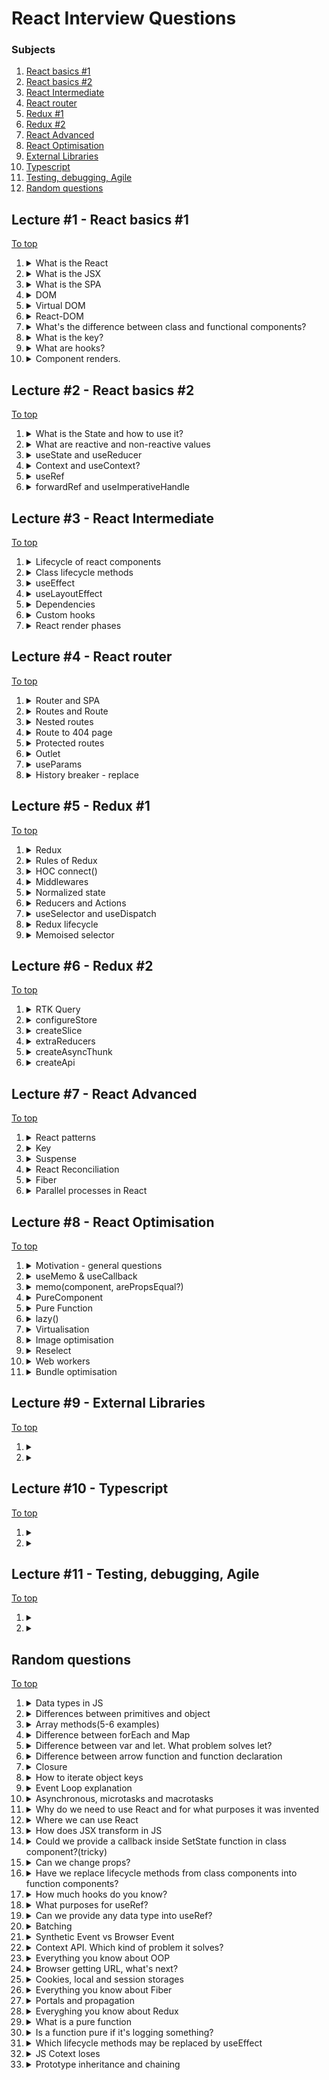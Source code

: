 # React Interview Questions

### Subjects

1. [React basics #1](#lecture-1---react-basics-1)
2. [React basics #2](#lecture-2---react-basics-2)
3. [React Intermediate](#lecture-3---react-intermediate)
4. [React router](#lecture-4---react-router)
5. [Redux #1](#lecture-5---redux-1)
6. [Redux #2](#lecture-6---redux-2)
7. [React Advanced](#lecture-7---react-advanced)
8. [React Optimisation](#lecture-8---react-optimisation)
9. [External Libraries](#lecture-9---external-libraries)
10. [Typescript](#lecture-10---typescript)
11. [Testing, debugging, Agile](#lecture-11---testing-debugging-agile)
12. [Random questions](#random-questions)

## Lecture #1 - React basics #1

[To top](#react-interview-questions)

1.  <details><summary>What is the React</summary>

    React is a JavaScript library that implement a component approach of WEB Applications development. It's uses a JSX extention that allows us to create a fully independed stateful or stateless components. Due to HTML-like code with JS code in the same file are
    reaching the really standalone components.

    There is existing an additional libraries such as react-router that can be used to reach the Single-Page Application approach.

    ***

    </details>

2.  <details><summary>What is the JSX</summary>

    It's a JavaScript extension with full name as JavaScript XML. This extension uses to achieve HTML-like syntax in JavaScript code.

    However, HTML-like syntax have a little difference from the thruly HTML. The difference is in some attributes name such as className or htmlFor

    ***

    </details>

3.  <details><summary>What is the SPA</summary>

    Abbreviature SPA means a Single-Page Application that used for describing applications that can be used without any reloades between page changes.

    This behavior can be reached by using react-router library for example.

    ***

    </details>

4.  <details><summary>DOM</summary>

    Abbreviature that described as a Document Object Model. It's a tree-node data structure that used by browsers to serve the HTML document and interact with it.

    ***

    </details>

5.  <details><summary>Virtual DOM</summary>

    <b>The Virtual DOM</b> is the lightweight copy of the <u>original DOM</u> represented as a JavaScript object. React can reach the really fast changing speed due this representation instead of working with tree-like structure.

    ***

    </details>

6.  <details><summary>React-DOM</summary>

    react-dom library is ...

    ***

    </details>

7.  <details><summary>What's the difference between class and functional components?</summary>

    The class components comes from the OOP. This approach means that we're should use the required render() method to render some JSX. Also theese components have an access to lifecycle methods such as componentDidMount, componentDidUpdate, componentWillUnmount and some count of another methods to provide the component flexibility.

    Meanwhile, functional components are a simple functions that simply should return a JSX markup. There is hooks exists to reach the next level of component flexibility.

    Each of them can contain any logic into them but the difference between them in the workflow with them.

    ***

    </details>

8.  <details><summary>What is the key?</summary>

    The key is a special prop in React that implicitly exist in any JSX entity. This prop helps React to identefy the changes into components. We must to use the key explicitly when we should to render some array of data as a list of components or JSX elements.

    ***

    </details>

9.  <details><summary>What are hooks?</summary>

    Hooks are special conceptions in functional components provide us comfortable controls of data and components workflows. They allows the more expressive and understandable approach instead of class lifecycle methods and they can be use more flexible.

    Some of them can have a dependecies array that provide a light-understandable control of data or component dependencies.

    ***

    </details>

10. <details><summary>Component renders.</summary>

    When the component appears on the screen in first time or after unmounting it means that <b>initial render</b> was caused

    If some of reactive values of existed component were changed or the parent component was re-rendered it will calls <b>re-render</b> of component

    ***

    </details>

## Lecture #2 - React basics #2

[To top](#react-interview-questions)

1.  <details><summary>What is the State and how to use it?</summary>
    That is current state of a component or an application. Some data which our components working with. As I mentioned before, state can be for components, for the application or it parts as well.

    To reach the state manipulations and usage we can use lifecycle methods or hooks, such as useState, useReducer, useEffect and anothers or additional libraries such as Redux to achieve comfortable workflow with global state of application.

    ***

    </details>

2.  <details><summary>What are reactive and non-reactive values</summary>
    Reactive values are exact what React dealing with. Changes of reactive values will trigger the re-rendering of components. Due for it we can show an up-to-date data to user in each moment of working with application. The Reactive value can be created by the state management features such as useState hook.

    Opposite of reactive values are non-reactive values. The React re-render feature will not reflect on changes of these values and will not re-render components if some of these were changed. To create any non-reactive value we can use hook useRef or deal with common JS variables, constants or class fields.

    ***

    </details>

3.  <details><summary>useState and useReducer</summary>
    Hooks useState and useReducer uses to create and manipulate with state of components.

    While useState uses to reach the control with some simple data such as JS primitives, arrays or a small objects the useReducer uses to work with more complicated data such as objects with many fields with nested object as an example.

    useState returns a value and a function to change this value. To reach the value changing we can provide new value or a function callback in returned function setter. Callback have an access to previous previous value and should return the new one.

    useReducer returns a value and a function reducer that we should provide in hook while created it. The reducer function should be a clear function that awaits for some action and always returns state with changes based on received action type.

    ***

    </details>

4.  <details><summary>Context and useContext?</summary>
    Context is a global application state or a part of it. It's providing us some values or a complex data structures in the different parts or components of application and it get us access to use and change theys.

    To use the context we should create it with the createContext function that awaits for value with initial state of context or null. Then to use this context we should to wrap the part of application by this context Provider and it will provide an access to the context.

    We can get this data using the useContext hook (that awaits for the value created with createContext function) in a parts of application that were wrapped by this context provider.

    ***

    </details>

5.  <details><summary>useRef</summary>
    One of the ways to create non-reactive value is a useRef hook. It's always an object with field current as result. This field is mutable and can contain any data such as some JS data types or HTML nodes.

    ***

    </details>

6.  <details><summary>forwardRef and useImperativeHandle</summary>
    forwardRef is a function wrapper for component that awaits for ref. The component should me implemented as a function declaration or an arrow nameless function that firstly receive a props and secondary a ref as an arguments.

    If we wanna send ref to a child component from parrent using a common way and prop ref we'll should to wrap the child using forwardRef and then we'll have an access to this ref from parent.

    Using the useImperativeHandle that related uses with forwardRef we can reach more flexible manipulations with child component from the parent. This hook awaits for ref and callback that returns an object with fields that we'll can use in parent component later.

    ***

    </details>

## Lecture #3 - React Intermediate

[To top](#react-interview-questions)

1. <details><summary>Lifecycle of react components</summary>
   There are three stages. Mounting, updating and unmounting.

   Class and Functional components have itself flows to work with lifecycles. Each of them can manipulate it state based on current stage.

   ***

   </details>

2. <details><summary>Class lifecycle methods</summary>
   They provide us with the opportunity to work with the state of a class component at different stages of its lifecycle. Due to them, we can manipulate data during component mounting, updating, or unmounting.

   The more commonly used lifecycle methods include componentDidMount, componentDidUpdate, and componentWillUnmount.

   There are also other methods such as shouldComponentUpdate, componentDidCatch, getSnapshotBeforeUpdate, or getDerivedStateFromProps.

   ***

   </details>

3. <details><summary>useEffect</summary>
   This hook provide us a possibility to do some side-effects into functional components. Its sugnature is useEffect(callback, dependecnies). The callback of it will called in each initial render and each next re-render if we'll not provide a dependencies array.

   This hook have more flexible behavior than class lifecycle methods due dependencies array. Due to instant callback calling after component did mounted we achieved componentDidMount functionallity, if we'll not provide the dependencies array we'll reach the componentDidUpdate fucntionallity and due to return callback from the called callback we're reaching componentWillUnmount functionallity but not in useEffect context - not component.

   And there are more usefull cases based on an array of dependencies that will trigger callback each time when some of provided dependencies was changed. Or will trigger only ones if the dependencies array is empty.

   ***

   </details>

4. <details><summary>useLayoutEffect</summary>
   This is a hook that fires before a browser repaints the screen. It's should be noted that the useLayoutEffect works synchroniously instead of synchronous work as works useEffect

   It's also awaits for callback that also can return a clean-up function and dependencies array and will call provided function based on component lifecycle and dependencies.

   ***

   </details>

5. <details><summary>Dependencies</summary>
   Some of hooks awaits for array as a dependencies.

   Dependencies array it's an entity that will checked by any hook that awaits for it while something changes in state. If something from state was changed and it was as dependency in the array - it will trigger callback.

   ***

   </details>

6. <details><summary>Custom hooks</summary>
   Based on provided built-in hooks we can create a custom hooks. Usually they're combinations of pair or more hooks. It's usefull when we want to create a short-hand of some repeatable logic based on hooks.

   ***

   </details>

7. <details><summary>React render phases</summary>
   Before something will be rendered in browser, three render phases should be gone.

   Triggering, reconciling, commiting to DOM

   The triggering phase depends on two events. Initial render and state updating.

   Initial render calls when the component should be rendered first time on screen. And every next update or "re-creating" calls re-render.

   After the render triggering, React compares the current Virtual DOM with the previous one to determine what needs to be rendered. It may call initial render or re-render depends on component existing in Virtual DOM and it will calls react.root component if it was not existed or the function component that state was changed.

   And the next stage is a commiting that caused on initial rendering or if something was changed. React will make changes in DOM if there is a difference between redners.
   During initial rendering React will calls appendChild() DOM API function to put DOM Nodes that should be rendered on screen.
   Meanwhile the re-rendering process will make only minimal neccessary operations to make the DOM up-to-date state.

   ***

   </details>

## Lecture #4 - React router

[To top](#react-interview-questions)

1.  <details><summary>Router and SPA</summary>
    To implement an application as a SPA we can use a router feature such as react-router. SPA allows us making redirects in our application without page reloading. Due to this conception we can create the 
    Single Page Application.

    To create the router with react-router we should chose one of available from:

    BrowserRouter, HashRouter, MemoryRouter, StaticRouter

    More often usable router is a BrowserRouter that can be created by using "createBrowserRouter(router)" that awaits for array with path objects that looks like:

        const router = {
            path: '/'
            component: <Root />
            loader: rootLoader,
            children: [
                {
                    path: '/user',
                    component: <User />,
                    loader: userLoader,
                    children: [...]
                }
            ]
        }

    And then we should use provider of this router

        <App>
            <Header />
                <RouterProvider router={router} />
            <Footer />
        </App>

    ***

    </details>

2.  <details><summary>Routes and Route</summary>
    Routes and Route are React components that implements routing functionallity within our application. We should provide a string as a route path into same-name "attribute" or prop of Route component.

    Routes is a wrapper under our Route components.

    We can nest the Route component in another one to reach the thin setup of routing. It's an alternate way to create flexible routing (instead of modern router object created with createBrowserRouter for example).

    ***

    </details>

3.  <details><summary>Nested routes</summary>
    To reach the flexible workflow with routes we can use nested routes that can be as a parameteres or separated folders

    ***

    </details>

4.  <details><summary>Route to 404 page</summary>
    To redirect on page 404 if user looks for some not existed page we can use route with '/*' characters. Router will use this way if no one another ways were not match.

    We can create some component that will show to user that he's on wrong way.

    Also we can handle it by using errorElement field:

        const router = {
            path: '/'
            component: <Root />
            loader: rootLoader,

            errorElement: <Page404 />,

            children: [
                {
                    path: '/user',
                    component: <User />,
                    loader: userLoader,
                    children: [...]
                }
            ]
        }

    ***

    </details>

5.  <details><summary>Protected routes</summary>
    That is conception that can helps us to protect or preporcess some routes depends on any logic. To reach this purpose we can create a wrapper component that will contain some logic and render some content depends on this logic.

    It's can be user access rights, login, time and any another logic.

    Protected route can be looked like:

        const RouterProtector = ({ children }) => {
            ... some logic ...

            return children
        }

        const User = () => {
            return <section>...some markup...</section>
        }

        const browserRouter = createBrowserRouter([
            {
                path: '/',
                component: '<Home />',
                children: [
                    {
                        path: '/user'
                        component: <RouterProtector><User /></RouterProtector>
                    }
                ]
            }
        ])

    ***

    </details>

6.  <details><summary>Outlet</summary>
    That is component that will place router depended components.

    An <Outlet> should be used in parent route elements to render their child route elements. This allows nested UI to show up when child routes are rendered. If the parent route matched exactly, it will render a child index route or nothing if there is no index route.

    ***

    </details>

7.  <details><summary>useParams</summary>
    That is hook that returns an object { key: value } that contains each of parameters in current URL.

    ***

    </details>

8.  <details><summary>History breaker - replace</summary>
    To reach the rerouting without possibility to returning back in any link or function as navigate() we can put additional object with field replace { replace: true }

        <Link to="/home" replace>Home</Link>

        navigate('/new-url', { replace: true });

        history.replace('/home', { replace: true });

    ***

    </details>

## Lecture #5 - Redux #1

[To top](#react-interview-questions)

1.  <details><summary>Redux</summary>

    Redux is one of the state management libraries that provide a comfortable workflow with the global state of application based on the Context API.

    The global state can be used as an application state or as a seperate part of it. We can wrap any part of app by the chosen "context" provider and use this state in any child of this component.

    In React applications we can use react-redux library that provides us more effective way to interact with global state by using react patterns such as hooks.

    ***

    </details>

2.  <details><summary>Rules of Redux</summary>

    There is main redux rules:

    - Single Source of Truth - means that should be existed only one global state and only it must be as a Source of Truth. The current application state must be received only from it.
    - State is immutable - means that the state is read-only. We can make some changes directly in state. Each changes should be make by reducers
    - Reducers is a pure functions that always return a new state based on previous state and received action.
    - One Way Data Flow - means that the data have only one way from components - through dispatch to store

    ***

    </details>

3.  <details><summary>HOC connect()</summary>

    This is react-redux High Ordered Function that returns received component that will connected with redux state. We should provide 2 functions that will handle our work with state.

    They're mapStateToProps and mapDispatchToProps.

    mapStateToProps will handle what exact part of state we'll receive, meanwhile mapDispatchToProps will handle state changes

    ***

    </details>

4.  <details><summary>Middlewares</summary>

    Middleware - is a general development concept of functions that work with data that we passed in them and can make some changes in the data.

    ***

    </details>

5.  <details><summary>Normalized state</summary>

    WORK IN PROGRESS

    ***

    </details>

6.  <details><summary>Reducers and Actions</summary>

    Reducer is a pure function that always receive a state and an action and then returns state. It's waiting for action with type field and based on this type should implement some logic of state handling. Usually it uses switch case operator to figuring out what the changes should be applied and anyway returns state.

    Action is an object that must contain a "type" property. It's can contain any fields to but usually one more field exists called as "payload". The type field may be a string with name of current action, meanwhile payload is an optional field that contains some data that should be stored.

        const reducer = (state, action) => {
            switch(action.type) {
                case "ADD_USER":
                    state.users = {
                        ...state.users,
                        action.payload
                    }
                default:
                    return state
            }
        }

        const ADD_USER_ACTION = { type: "ADD_USER", payload: userObject }

    ***

    </details>

7.  <details><summary>useSelector and useDispatch</summary>

    They're hooks to interact with redux state.

    The useSelector is selector for our state. We can get some piece of state with it.

        const userState = useSelector(state => state.users)

    useDispatch is a hook that returns a function to handle state changes. It sends an action to store and in store will be applied changes based on this action.

        const dispatch = useDispatch()

        dispatch({ type: 'ADD_USER', payload: newUser })

        or

        const ADD_USER_ACTION = { type: "ADD_USER", payload: userObject }
        dispatch(ADD_USER_ACTION)

    ***

    </details>

8.  <details><summary>Redux lifecycle</summary>

    Everything begins from UI. When we want to change something in state we'll handle some event by handler that should calls dispatch function and put in it some action based on current event.

    - The action starts it way to store through dispatcher and may be modified by middlewares.
    - Then the data goes through reducers and when some of them figure out received action type, they're returning a new state.
    - Next step is updated data going to UI

    ***

    </details>

9.  <details><summary>Memoised selector</summary>

    This selector will helps in cases when we want to save some part of data (as a list of some IDs) and do not re-render or re-calculate something.

    While a common selector will be called each time when component was rerendered, a memoised one will not. It will cash the date and return cashed value each time if an arguments were not changed.

    ***

    </details>

## Lecture #6 - Redux #2

[To top](#react-interview-questions)

1.  <details><summary>RTK Query</summary>
    Redux Toolkit Query is an extension over redux that provide for us another level of abstraction to free us from writting much boiler plate code.

    It's provide more comfortable new features such as configureStore, createSlice, createApi, redux devtools and much anothers to make our development experience much faster and effectively.

    ***

    </details>

2.  <details><summary>configureStore</summary>
    It's a comfortable way to setup store. configureStore is waiting for reducers that we can provide from slices or from fucntion combineReducers that may fit them all in one variable. It's may accept midlewares as well.

    ***

    </details>

3.  <details><summary>createSlice</summary>
    createSlice - is a function that awaits for settings object that should include name of slice, initial state, reducers, extraReducers and returns one same-named part of global state. That's why it's calls as slice.

    ***

    </details>

4.  <details><summary>extraReducers</summary>
    That is additional reducers that provides for us a feature to react when some of actions was comes from dispatch. We always have an access to current store and received action and can implement some logic based on them.

    ***

    </details>

5.  <details><summary>createAsyncThunk</summary>
    It is an action that works with asynchronous things such us data fetching. It's waiting for name of action that usually used as string, and asynchronous function that returns some date. It's works as an action and we can react on it with our extraReducers.

    ***

    </details>

6.  <details><summary>createApi</summary>
    It's a modern decision to implement more comfortable interaction with API. createApi is waiting for an object with settings such as reducerPath, baseQuery and endpoints.

    endpoints is a function that receive a builder object and should return an object with different methods based on current needs. It can be qurey to get something from server or mutation to send something to server.

    ***

    </details>

## Lecture #7 - React Advanced

[To top](#react-interview-questions)

1.  <details><summary>React patterns</summary>

    - Props destructuring
    - Conditional rendering
    - Array rendering
    - Children rendering
    - High Order Component

    ***

    </details>

2.  <details><summary>Key</summary>

    A key is a special prop that implicitly exist in any JSX entity in react. Due this prop react is figuring out what and where was changed.

    We should use the key explicitly when we're rendering an array of something as a list of JSX elements. The JSX element that we're returning from the map function should have explicitly setled key that must be a unique value.

    That means if we'll render a dynamic array, indexes of that array will not be optimal decision to set them as keys. Better variant - it's using IDs of iterable entities if theys exist, or pre-set IDs with using some library before mapping this data.

    ***

    </details>

3.  <details><summary>Suspense</summary>

    It's a special component that can provide some component instead of currently downloadable.

    Currently it's working with lazy components that we can create by lazy() function that will dinamycaly import specified component.

    ***

    </details>

4.  <details><summary>React Reconciliation</summary>

    It's a process of comparing the current tree with the work-in-progress tree, followed by an optimized way to commit the changes from the work-in-progress tree to the current tree. These changes are applied to the virtual DOM, resulting in the updated virtual DOM becoming the new current tree.

    ***

    </details>

5.  <details><summary>Fiber</summary>

    Fiber is a new conception since React 16 that provide a more effective way of reconciliation than earlier stack-based.

    It's includes:

    - Prioritisation
    - Pausing
    - Resuming
    - Aborting
    - Concurrency

    > [!WARNING]
    > The problematic of previous stack-based approach is a list of neccessary performance issues:
    >
    > - Lack of interruption
    > - Synchronous process
    > - Inefficient updates
    > - Limited prioritization

    > [!TIP]
    > We can think of a single fiber as a virtual stack frame. In simple terms, a fiber represents a unit of work with its own virtual stack.

    In the previous implementation of the reconciliation algorithm, React created a tree of objects (React elements) that are immutable and traversed the tree recursively.

    In the current implementation, React creates a tree of fiber nodes that can mutate. The fiber node effectively holds the component’s state, props, and underlying DOM element it renders to.

    ***

    </details>

6.  <details><summary>Parallel processes in React</summary>

    Due to new conception as Fiber the React have an option to make state changes asynchronously and in more effective way.

    This also will prevent unneccessary re-renders due to "batching" coception that will collect same tasks and will accept them in only one time

    ***

    </details>

## Lecture #8 - React Optimisation

[To top](#react-interview-questions)

1.  <details><summary>Motivation - general questions</summary>

    - Can we move the calculations from front to back?

    - Can we refactor code to simplify calculations?

    - Are we really should memoize it?

    ***

    </details>

2.  <details><summary>useMemo & useCallback</summary>

    They're 2 same hooks but useCallback is another layer of abstraction that was designed for functions to free us from using additional callback as a parameter of hook.

    They're hooks that memoize values or results of some statements and prevent recalculations during rerendering processes that may provide more performance to our applications.

    useMemo and useCallback also have a dependency array and while values in it will not change the memoized entities will not be recalculated. Even if the parent component will be rerendered, memoized entities will be with previous values if dependencies will not changed.

    ***

    </details>

3.  <details><summary>memo(component, arePropsEqual?)</summary>

    It's a HOC to functional component that will prevent uneccessary rerenders and will rerender component only if props was changed.

    It's another memoisation feature of react designed for components and the signature is a memo(component, compareFunction) when the compareFunction is a function to compare props between currents and previouses

    ***

    </details>

4.  <details><summary>PureComponent</summary>

    It's a class component extended from React.PureComponent instead of React.Component that shallowly compares props and state between currents and previouses and will rerender component only in case if the difference exists.

    PureComponent prevent unneccessary rerenders while setState was called but the state was not changed

    ***

    </details>

5.  <details><summary>Pure Function</summary>

    That is function without side-effects (as a changing values out of function scope) and with same parameters always returns same expected and predictable values.

    ***

    </details>

6.  <details><summary>lazy()</summary>

    It's React built-in function that provides dynamical loading of components. Using lazy() we can separate our application on chunks that will loaded only when it will be required.

    ***

    </details>

7.  <details><summary>Virtualisation</summary>

    It's a concept with same behavior to lazy() function that allows us to load dynamicaly list elements.

    To prevent displaying not loaded items we can create a buffer zone that will not be in user viewport, but will content some amount of loaded additionaly items.

    ***

    </details>

8.  <details><summary>Image optimisation</summary>

    s

    ***

    </details>

9.  <details><summary>Reselect</summary>

    s

    ***

    </details>

10. <details><summary>Web workers</summary>

    s

    ***

    </details>

11. <details><summary>Bundle optimisation</summary>

    s

    ***

    </details>

## Lecture #9 - External Libraries

[To top](#react-interview-questions)

1.  <details><summary></summary>

    s

    ***

    </details>

2.  <details><summary></summary>

    s

    ***

    </details>

## Lecture #10 - Typescript

[To top](#react-interview-questions)

1.  <details><summary></summary>

    s

    ***

    </details>

2.  <details><summary></summary>

    s

    ***

    </details>

## Lecture #11 - Testing, debugging, Agile

[To top](#react-interview-questions)

1.  <details><summary></summary>

    s

    ***

    </details>

2.  <details><summary></summary>

    s

    ***

    </details>

## Random questions

[To top](#react-interview-questions)

1.  <details><summary>Data types in JS</summary>

    - Boolean
    - String
    - Number
    - BigInt
    - undefined
    - null
    - Object
    - Symbol

    ***

    </details>

2.  <details><summary>Differences between primitives and object</summary>

    Primitives - they are simply values that can be assigned, changed, and replaced. They are not related to any other data with the same value and cannot be related.

    Meanwhile, an Object - is a reference type, and assigning it means assigning a reference to this type. Any manipulations with values in it will be reflected in any other reference to this object.

    Any different variables that contain the same primitive are comparable, while objects are not. Two different objects with the same fields and values will not be equal.

    ***

    </details>

3.  <details><summary>Array methods(5-6 examples)</summary>

    - forEach - It's apply callback to each value of an array and returns undefined
    - map - returns another array based on results of mapping one with received callback
    - filter - It's a method that returns a new array that contains elements that was checked as trully by received callback
    - sort - Returns modified array without creating another one sorted by received callback
    - concat - returns another array based on array that calls this method with elements of received arrays.
    - every - returns true if each element was chacked by callback as true
    - some - returns true if some of elements was trully checked by callback
    - fill - returns modified array that was filled by received values
    - isArray - returns true if the type of received object is array
    - pop - returns an element that was removed from the end of array that calls this method
    - shift - returns an element that was removed from the start of array that calls this method
    - push - returns modified array with added in the end received element
    - unshift - returns modified array with received element in start

    ***

    </details>

4.  <details><summary>Difference between forEach and Map</summary>

    Foreach is not modify array and returns nothing (undefined). It's only apply the function on each iteration with elements as arguments for this.

    Meanwhile, Map returns new array based on provided callback that will be applied to each element and returns result of callback instead of previous element as a new element for new array.

    ***

    </details>

5.  <details><summary>Difference between var and let. What problem solves let?</summary>

    - function scope vs block scope
    - var hoisted while let is not

    The problem that solves let is a hoisting and function scope together. The var can make a problems based on hoisting and rewrite some outer variable by undefined. There is unconsidering block scope.

    ***

    </details>

6.  <details><summary>Difference between arrow function and function declaration</summary>

    - this context
    - new operator
    - arguments
    - implicit return

    The arrow functions are have no their own this and considering that can not be used as a function constructors. Ofcourse it means that we can not call them by using new operator.

    Arrow function have no its own arguments object while function declaration have.

    Implicit return statement in arrow function if was not be used curly braces

    ***

    </details>

7.  <details><summary>Closure</summary>

    It's a combination of function and lexical environment within which it was declared. This technique allows us to save an access to outer scope variables in function even if outer function was stop they work.

    ***

    </details>

8.  <details><summary>How to iterate object keys</summary>

    - for in loop
    - for off if the object have implements iterator

    Then we can use Object methods to create an array based on object entries and iterate this array.

    - Object.keys()
    - Object.getOwnPropertyNames()
    - Object.entries()

    ***

    </details>

9.  <details><summary>Event Loop explanation</summary>

    In JavaScript, the event loop is a concept provided by the JavaScript runtime environment, such as browsers or Node.js, to handle asynchronous operations.

    While synchronous code runs directly in the main thread of the runtime, asynchronous code is managed by the event loop. The event loop sorts and executes operations based on their nature.

    The event loop operates together with other concepts, including the Call Stack, Microtask Queue, and Macrotask Queue.

    - When code is executed, each statement is pushed onto the Call Stack. Synchronous code is executed immediately, while asynchronous tasks are added to their respective queues and await execution.

    - When the Call Stack is empty, Event Loop begins processing tasks in the Microtask Queue.

    - Then the Event Loop goes to on one of Macrotasks and complete it. After that all of previous processes will be repeated

    ***

    </details>

10. <details><summary>Asynchronous, microtasks and macrotasks</summary>

    Asynchronous code is the code that will be completed outer from the main thread and will not block it.

    This code used when the statement may not be completed immediately. It's can be as any interactions with an outer API such as file system or database, timers and others.

    Microtasks are promises, mainly, but there are function QueueMicrotask() and MutationObserver conception and they're provide the ability to create the microtasks.

    Meanwhile, macrotasks are everything others such as I/O operations, ajax requests, timers/intervals and event listeners

    ***

    </details>

11. <details><summary>Why do we need to use React and for what purposes it was invented</summary>

    React was designed to simplify creating and maintaining UIs for web applications based on component approach.

    ***

    </details>

12. <details><summary>Where we can use React</summary>

    It's a multiplatform library that can be used in WEB, Mobile and Desktop development due to additional libraries or frameworks.

    Library: react-dom
    Framewroks: React Native, Electron

    ***

    </details>

13. <details><summary>How does JSX transform in JS</summary>

    - Parsing
    - Transformation
    - Code Generation

    Parsing JSX by parser that converts the JSX to an Abstract Syntax Tree (AST).

    Then the AST transofrms into equivalent JavaScript code that in the end converts the JSX elements to JavaScript functions.

    Finally, the transformed AST is converted back into JavaScript code.

    It's just converting from JSX syntax to JavaScript.

    ***

    </details>

14. <details><summary>Could we provide a callback inside SetState function in class component?(tricky)</summary>

    Yes, but as the second argument that will calls after state changing. It's provide an ability to create some side effects based on state

    ***

    </details>

15. <details><summary>Can we change props?</summary>

    No, props are immutable and can be changed by related setState function.

    ***

    </details>

16. <details><summary>Have we replace lifecycle methods from class components into function components?</summary>

    Not directly, but we can simulate behavior by using useEffect hook. But it has it's own lifecycle instead of component lifecycle and it depends on dependencies array.

    ***

    </details>

17. <details><summary>How much hooks do you know?</summary>

    React:

    - useState
    - useReducer
    - useEffect
    - useLayoutEffect
    - useRef
    - useImperativeHandle
    - useContext
    - useMemo
    - useCallback
    - useTransition
    - useDefferedValue
    - useId

    Redux and RTK Query:

    - useSelector
    - useDispatch
    - useNavigate
    - generated by createApi()

    ***

    </details>

18. <details><summary>What purposes for useRef?</summary>

    s

    ***

    </details>

19. <details><summary>Can we provide any data type into useRef?</summary>

    s

    ***

    </details>

20. <details><summary>Batching</summary>

    s

    ***

    </details>

21. <details><summary>Synthetic Event vs Browser Event</summary>

    s

    ***

    </details>

22. <details><summary>Context API. Which kind of problem it solves?</summary>

    s

    ***

    </details>

23. <details><summary>Everything you know about OOP</summary>

    s

    ***

    </details>

24. <details><summary>Browser getting URL, what's next?</summary>

    s

    ***

    </details>

25. <details><summary>Cookies, local and session storages</summary>

    s

    ***

    </details>

26. <details><summary>Everything you know about Fiber</summary>

    s

    ***

    </details>

27. <details><summary>Portals and propagation</summary>

    s

    ***

    </details>

28. <details><summary>Everyghing you know about Redux</summary>

    s

    ***

    </details>

29. <details><summary>What is a pure function</summary>

    s

    ***

    </details>

30. <details><summary>Is a function pure if it's logging something? </summary>

    s

    ***

    </details>

31. <details><summary>Which lifecycle methods may be replaced by useEffect</summary>

    s

    ***

    </details>

32. <details><summary>JS Cotext loses</summary>

    s

    ***

    </details>

33. <details><summary>Prototype inheritance and chaining</summary>

    s

    ***

    </details>
